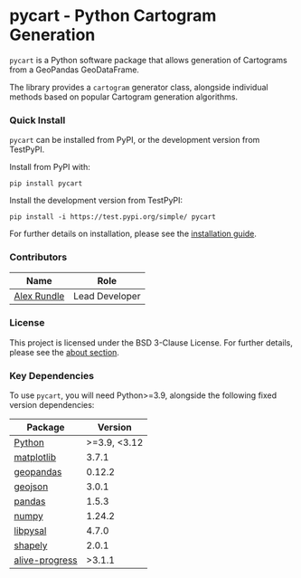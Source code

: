 # pycart - Python Cartogram Generation

`pycart` is a Python software package that allows generation of Cartograms from 
a GeoPandas GeoDataFrame.

The library provides a `cartogram` generator class, alongside individual methods 
based on popular Cartogram generation algorithms.

### Quick Install
`pycart` can be installed from PyPI, or the development version from TestPyPI.

Install from PyPI with:
```pycon
pip install pycart
```

Install the development version from TestPyPI:
```pycon
pip install -i https://test.pypi.org/simple/ pycart
```

For further details on installation, please see the [installation guide](install.md).

### Contributors

| Name                                        | Role           |
|---------------------------------------------|----------------|
| [Alex Rundle](https://github.com/ARundle01) | Lead Developer |

### License

This project is licensed under the BSD 3-Clause License. For further details, please see 
the [about section](about.md).

### Key Dependencies
To use `pycart`, you will need Python>=3.9, alongside the following 
fixed version dependencies:

| Package                                                    | Version      |
|------------------------------------------------------------|--------------|
| [Python](https://www.python.org/downloads/)                | >=3.9, <3.12 |
| [matplotlib](https://pypi.org/project/matplotlib/)         | 3.7.1        |
| [geopandas](https://pypi.org/project/geopandas/)           | 0.12.2       |
| [geojson](https://pypi.org/project/geojson/)               | 3.0.1        |
| [pandas](https://pypi.org/project/pandas/)                 | 1.5.3        |
| [numpy](https://pypi.org/project/numpy/)                   | 1.24.2       |
| [libpysal](https://pypi.org/project/libpysal/)             | 4.7.0        |
| [shapely](https://pypi.org/project/shapely/)               | 2.0.1        |
| [alive-progress](https://pypi.org/project/alive-progress/) | >3.1.1       |
